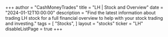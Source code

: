 +++
author = "CashMoneyTrades"
title = "LH | Stock and Overview"
date = "2024-01-12T10:00:00"
description = "Find the latest information about trading LH stock for a full financial overview to help with your stock trading and investing."
tags = [
   "Stocks",
]
layout = "stocks"
ticker = "LH"
disableListPage = true
+++
